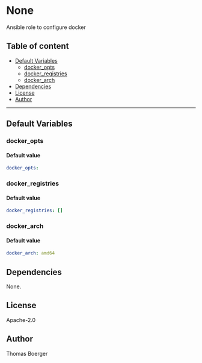 # None

Ansible role to configure docker

## Table of content

* [Default Variables](#default-variables)
  * [docker_opts](#docker_opts)
  * [docker_registries](#docker_registries)
  * [docker_arch](#docker_arch)
* [Dependencies](#dependencies)
* [License](#license)
* [Author](#author)

---
## Default Variables

### docker_opts

#### Default value

```YAML
docker_opts:
```

### docker_registries

#### Default value

```YAML
docker_registries: []
```

### docker_arch

#### Default value

```YAML
docker_arch: amd64
```

## Dependencies

None.

## License

Apache-2.0

## Author

Thomas Boerger

